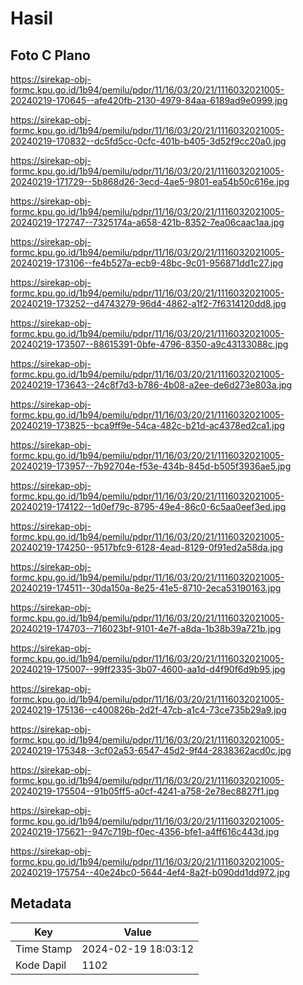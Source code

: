# Hasil

## Foto C Plano

https://sirekap-obj-formc.kpu.go.id/1b94/pemilu/pdpr/11/16/03/20/21/1116032021005-20240219-170645--afe420fb-2130-4979-84aa-6189ad9e0999.jpg

https://sirekap-obj-formc.kpu.go.id/1b94/pemilu/pdpr/11/16/03/20/21/1116032021005-20240219-170832--dc5fd5cc-0cfc-401b-b405-3d52f9cc20a0.jpg

https://sirekap-obj-formc.kpu.go.id/1b94/pemilu/pdpr/11/16/03/20/21/1116032021005-20240219-171729--5b868d26-3ecd-4ae5-9801-ea54b50c616e.jpg

https://sirekap-obj-formc.kpu.go.id/1b94/pemilu/pdpr/11/16/03/20/21/1116032021005-20240219-172747--7325174a-a658-421b-8352-7ea06caac1aa.jpg

https://sirekap-obj-formc.kpu.go.id/1b94/pemilu/pdpr/11/16/03/20/21/1116032021005-20240219-173106--fe4b527a-ecb9-48bc-9c01-956871dd1c27.jpg

https://sirekap-obj-formc.kpu.go.id/1b94/pemilu/pdpr/11/16/03/20/21/1116032021005-20240219-173252--d4743279-96d4-4862-a1f2-7f6314120dd8.jpg

https://sirekap-obj-formc.kpu.go.id/1b94/pemilu/pdpr/11/16/03/20/21/1116032021005-20240219-173507--88615391-0bfe-4796-8350-a9c43133088c.jpg

https://sirekap-obj-formc.kpu.go.id/1b94/pemilu/pdpr/11/16/03/20/21/1116032021005-20240219-173643--24c8f7d3-b786-4b08-a2ee-de6d273e803a.jpg

https://sirekap-obj-formc.kpu.go.id/1b94/pemilu/pdpr/11/16/03/20/21/1116032021005-20240219-173825--bca9ff9e-54ca-482c-b21d-ac4378ed2ca1.jpg

https://sirekap-obj-formc.kpu.go.id/1b94/pemilu/pdpr/11/16/03/20/21/1116032021005-20240219-173957--7b92704e-f53e-434b-845d-b505f3936ae5.jpg

https://sirekap-obj-formc.kpu.go.id/1b94/pemilu/pdpr/11/16/03/20/21/1116032021005-20240219-174122--1d0ef79c-8795-49e4-86c0-6c5aa0eef3ed.jpg

https://sirekap-obj-formc.kpu.go.id/1b94/pemilu/pdpr/11/16/03/20/21/1116032021005-20240219-174250--9517bfc9-6128-4ead-8129-0f91ed2a58da.jpg

https://sirekap-obj-formc.kpu.go.id/1b94/pemilu/pdpr/11/16/03/20/21/1116032021005-20240219-174511--30da150a-8e25-41e5-8710-2eca53190163.jpg

https://sirekap-obj-formc.kpu.go.id/1b94/pemilu/pdpr/11/16/03/20/21/1116032021005-20240219-174703--716023bf-9101-4e7f-a8da-1b38b39a721b.jpg

https://sirekap-obj-formc.kpu.go.id/1b94/pemilu/pdpr/11/16/03/20/21/1116032021005-20240219-175007--99ff2335-3b07-4600-aa1d-d4f90f6d9b95.jpg

https://sirekap-obj-formc.kpu.go.id/1b94/pemilu/pdpr/11/16/03/20/21/1116032021005-20240219-175136--c400826b-2d2f-47cb-a1c4-73ce735b29a9.jpg

https://sirekap-obj-formc.kpu.go.id/1b94/pemilu/pdpr/11/16/03/20/21/1116032021005-20240219-175348--3cf02a53-6547-45d2-9f44-2838362acd0c.jpg

https://sirekap-obj-formc.kpu.go.id/1b94/pemilu/pdpr/11/16/03/20/21/1116032021005-20240219-175504--91b05ff5-a0cf-4241-a758-2e78ec8827f1.jpg

https://sirekap-obj-formc.kpu.go.id/1b94/pemilu/pdpr/11/16/03/20/21/1116032021005-20240219-175621--947c719b-f0ec-4356-bfe1-a4ff616c443d.jpg

https://sirekap-obj-formc.kpu.go.id/1b94/pemilu/pdpr/11/16/03/20/21/1116032021005-20240219-175754--40e24bc0-5644-4ef4-8a2f-b090dd1dd972.jpg


## Metadata

| Key        | Value               |
| ---------- | ------------------- |
| Time Stamp | 2024-02-19 18:03:12 |
| Kode Dapil | 1102                |



